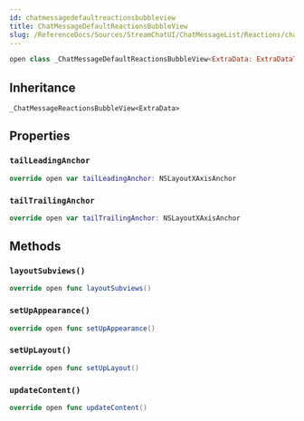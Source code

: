 ```yaml
---
id: chatmessagedefaultreactionsbubbleview 
title: ChatMessageDefaultReactionsBubbleView
slug: /ReferenceDocs/Sources/StreamChatUI/ChatMessageList/Reactions/chatmessagedefaultreactionsbubbleview
---
```


``` swift
open class _ChatMessageDefaultReactionsBubbleView<ExtraData: ExtraDataTypes>: _ChatMessageReactionsBubbleView<ExtraData> 
```

## Inheritance

`_ChatMessageReactionsBubbleView<ExtraData>`

## Properties

### `tailLeadingAnchor`

``` swift
override open var tailLeadingAnchor: NSLayoutXAxisAnchor 
```

### `tailTrailingAnchor`

``` swift
override open var tailTrailingAnchor: NSLayoutXAxisAnchor 
```

## Methods

### `layoutSubviews()`

``` swift
override open func layoutSubviews() 
```

### `setUpAppearance()`

``` swift
override open func setUpAppearance() 
```

### `setUpLayout()`

``` swift
override open func setUpLayout() 
```

### `updateContent()`

``` swift
override open func updateContent() 
```
